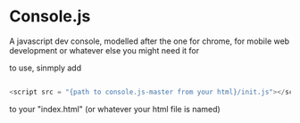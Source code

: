 # Console.js
A javascript dev console, modelled after the one for chrome, for mobile web development or whatever else you might need it for

to use, sinmply add

```javascript

<script src = "{path to console.js-master from your html}/init.js"></script>

```
to your "index.html" (or whatever your html file is named)
